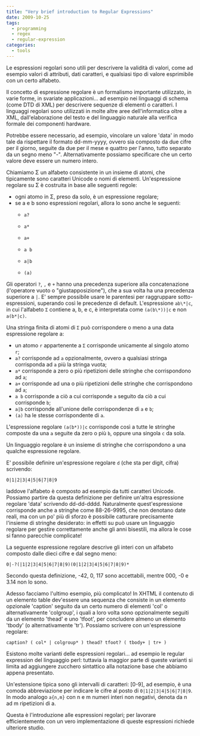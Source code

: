 ```yaml
---
title: "Very brief introduction to Regular Expressions"
date: 2009-10-25
tags:
  - programming
  - regex
  - regular-expression
categories:
  - tools
---
```

Le espressioni regolari sono utili per descrivere la validità di valori, come ad esempio valori di attributi, dati caratteri, e qualsiasi tipo di valore esprimibile con un certo alfabeto.

Il concetto di espressione regolare è un formalismo importante utilizzato, in varie forme, in svariate applicazioni... ad esempio nei linguaggi di schema (come DTD di XML) per descrivere sequenze di elementi o caratteri. I linguaggi regolari sono utilizzati in molte altre aree dell'informatica oltre a XML, dall'elaborazione del testo e del linguaggio naturale alla verifica formale dei componenti hardware.

Potrebbe essere necessario, ad esempio, vincolare un valore 'data' in modo tale da rispettare il formato dd-mm-yyyy, ovvero sia composto da due cifre per il giorno, seguite da due per il mese e quattro per l'anno, tutto separato da un segno meno "-". Alternativamente possiamo specificare che un certo valore deve essere un numero intero.

Chiamiamo Σ un alfabeto consistente in un insieme di atomi, che tipicamente sono caratteri Unicode o nomi di elementi. Un'espressione regolare su Σ è costruita in base alle seguenti regole:

<!-- truncate -->

  * ogni atomo in Σ, preso da solo, è un espressione regolare;
  * se a e b sono espressioni regolari, allora lo sono anche le seguenti:
      * `a?`

      * `a*`

      * `a+`

      * `a b`

      * `a|b`

      * `(a)`

Gli operatori `?`, `,` e `+` hanno una precedenza superiore alla concatenazione (l'operatore vuoto o "giustapposizione"), che a sua volta ha una precedenza superiore a `|`. E' sempre possibile usare le parentesi per raggruppare sotto-espressioni, superando così le precedenze di default. L'espressione `ab\*|c`, in cui l'alfabeto `Σ` contiene a, b, e c, è interpretata come `(a(b\*))|c` e non `a(b*|c)`.

Una stringa finita di atomi di `Σ` può corrispondere o meno a una data espressione regolare a:

  * un atomo `r` appartenente a `Σ` corrisponde unicamente al singolo atomo `r`;
  * `a?` corrisponde ad `a` opzionalmente, ovvero a qualsiasi stringa corrisponda ad `a` più la stringa vuota;
  * `a*` corrisponde a zero o più ripetizioni delle stringhe che corrispondono ad `a`;
  * `a+` corrisponde ad una o più ripetizioni delle stringhe che corrispondono ad `a`;
  * `a b` corrisponde a ciò a cui corrisponde `a` seguito da ciò a cui corrisponde `b`;
  * `a|b` corrisponde all'unione delle corrispondenze di `a` e `b`;
  * `(a)` ha le stesse corrispondente di `a`.

L'espressione regolare `(a(b*))|c` corrisponde così a tutte le stringhe composte da una `a` seguite da zero o più `b`, oppure una singola `c` da sola.

Un linguaggio regolare è un insieme di stringhe che corrispondono a una qualche espressione regolare.

E' possibile definire un'espressione regolare `d` (che sta per digit, cifra) scrivendo:

```
0|1|2|3|4|5|6|7|8|9
```

laddove l'alfabeto è composto ad esempio da tutti caratteri Unicode. Possiamo partire da questa definizione per definire un'altra espressione regolare 'data' scrivendo dd-dd-dddd. Naturalmente quest'espressione corrisponde anche a stringhe come 88-26-9995, che non denotano date reali, ma con un po' più di sforzo è possibile catturare precisamente l'insieme di stringhe desiderato: in effetti su può usare un linguaggio regolare per gestire correttamente anche gli anni bisestili, ma allora le cose si fanno parecchie complicate!

La seguente espressione regolare descrive gli interi con un alfabeto composto dalle dieci cifre e dal segno meno:

```
0|-?(|1|2|3|4|5|6|7|8|9)(0|1|2|3|4|5|6|7|8|9)*
```

Secondo questa definizione, -42, 0, 117 sono accettabili, mentre 000, -0 e 3.14 non lo sono.

Adesso facciamo l'ultimo esempio, più complicato! In XHTML il contenuto di un elemento table dev'essere una sequenza che consiste in un elemento opzionale 'caption' seguito da un certo numero di elementi 'col' o alternativamente 'colgroup', i quali a loro volta sono opzionalmente seguiti da un elemento 'thead' e uno 'tfoot', per concludere almeno un elemento 'tbody' (o alternativamente 'tr'). Possiamo scrivere con un'espressione regolare:

```
caption? ( col* | colgroup* ) thead? tfoot? ( tbody+ | tr+ )
```

Esistono molte varianti delle espressioni regolari... ad esempio le regular expression del linguaggio perl: tuttavia la maggior parte di queste varianti si limita ad aggiungere zucchero sintattico alla notazione base che abbiamo appena presentato.

Un'estensione tipica sono gli intervalli di caratteri: [0-9], ad esempio, è una comoda abbreviazione per indicare le cifre al posto di `0|1|2|3|4|5|6|7|8|9`. In modo analogo `a{n,m}` con n e m numeri interi non negativi, denota da n ad m ripetizioni di a.

Questa è l'introduzione alle espressioni regolari; per lavorare efficientemente con un vero implementazione di queste espressioni richiede ulteriore studio.

